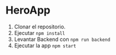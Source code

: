 # HeroApp

1. Clonar el repositorio.
2. Ejecutar ```npm install```
3. Levantar Backend con ```npm run backend```
4. Ejecutar la app ```npm start```